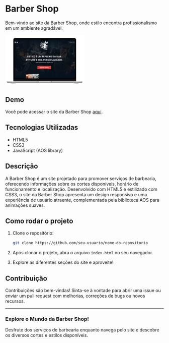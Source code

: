 # Barber Shop

Bem-vindo ao site da Barber Shop, onde estilo encontra profissionalismo em um ambiente agradável.

<img src="src/Imgs/web-preview.png" width="50%">

## Demo

Você pode acessar o site da Barber Shop [aqui](https://ibarber-shop.netlify.app/).

## Tecnologias Utilizadas

- HTML5
- CSS3
- JavaScript (AOS library)

## Descrição

A Barber Shop é um site projetado para promover serviços de barbearia, oferecendo informações sobre os cortes disponíveis, horário de funcionamento e localização. Desenvolvido com HTML5 e estilizado com CSS3, o site da Barber Shop apresenta um design responsivo e uma experiência de usuário atraente, complementada pela biblioteca AOS para animações suaves.

## Como rodar o projeto

1. Clone o repositório:

    ```bash
    git clone https://github.com/seu-usuario/nome-do-repositorio
    ```

2. Após clonar o projeto, abra o arquivo `index.html` no seu navegador.

3. Explore as diferentes seções do site e aproveite!

## Contribuição

Contribuições são bem-vindas! Sinta-se à vontade para abrir uma issue ou enviar um pull request com melhorias, correções de bugs ou novos recursos.

---

### Explore o Mundo da Barber Shop!

Desfrute dos serviços de barbearia enquanto navega pelo site e descobre os diversos cortes e estilos disponíveis.